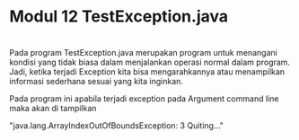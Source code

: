 # Modul 12 TestException.java
#
Pada program TestException.java merupakan program untuk menangani kondisi yang tidak biasa dalam menjalankan operasi normal dalam program. Jadi, ketika terjadi Exception kita bisa mengarahkannya atau menampilkan informasi sederhana sesuai yang kita inginkan. 

Pada program ini apabila terjadi exception pada Argument command line maka akan di tampilkan

"java.lang.ArrayIndexOutOfBoundsException: 3
Quiting..."